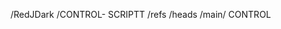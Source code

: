 /RedJDark
/CONTROL-
SCRIPTT
/refs
/heads
/main/
CONTROL


<!---
1590462997-153/1590462997-153 is a ✨ special ✨ repository because its `README.md` (this file) appears on your GitHub profile.
You can click the Preview link to take a look at your changes.
--->
